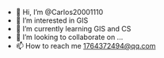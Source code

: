 - 👋 Hi, I’m @Carlos20001110
- 👀 I’m interested in GIS
- 🌱 I’m currently learning GIS and CS
- 💞️ I’m looking to collaborate on ...
- 📫 How to reach me 1764372494@qq.com

<!---
Carlos20001110/Carlos20001110 is a ✨ special ✨ repository because its `README.md` (this file) appears on your GitHub profile.
You can click the Preview link to take a look at your changes.
--->
